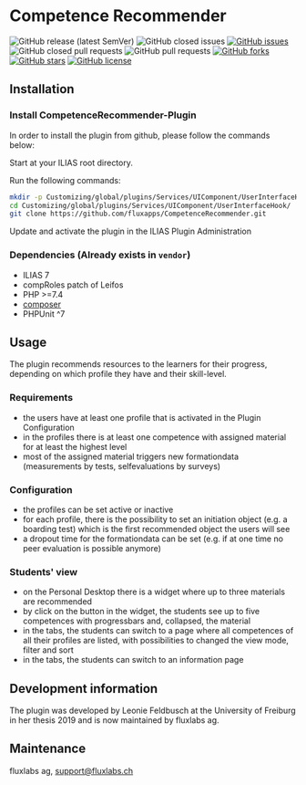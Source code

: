 # Competence Recommender

![GitHub release (latest SemVer)](https://img.shields.io/github/v/release/fluxapps/competencerecommender?style=flat-square)
![GitHub closed issues](https://img.shields.io/github/issues-closed/fluxapps/competencerecommender?style=flat-square&color=success)
[![GitHub issues](https://img.shields.io/github/issues/fluxapps/competencerecommender?style=flat-square&color=yellow)](https://github.com/fluxapps/competencerecommender/issues)
![GitHub closed pull requests](https://img.shields.io/github/issues-pr-closed/fluxapps/competencerecommender?style=flat-square&color=success)
![GitHub pull requests](https://img.shields.io/github/issues-pr/fluxapps/competencerecommender?style=flat-square&color=yellow)
[![GitHub forks](https://img.shields.io/github/forks/fluxapps/competencerecommender?style=flat-square&color=blueviolet)](https://github.com/fluxapps/competencerecommender/network)
[![GitHub stars](https://img.shields.io/github/stars/fluxapps/competencerecommender?style=flat-square&color=blueviolet)](https://github.com/fluxapps/competencerecommender/stargazers)
[![GitHub license](https://img.shields.io/github/license/fluxapps/competencerecommender?style=flat-square)](https://github.com/fluxapps/Vcompetencerecommender/blob/main/LICENSE.md)

## Installation

### Install CompetenceRecommender-Plugin
In order to install the plugin from github, please follow the commands below:

Start at your ILIAS root directory. 

Run the following commands:
```bash
mkdir -p Customizing/global/plugins/Services/UIComponent/UserInterfaceHook/
cd Customizing/global/plugins/Services/UIComponent/UserInterfaceHook/
git clone https://github.com/fluxapps/CompetenceRecommender.git
```

Update and activate the plugin in the ILIAS Plugin Administration

### Dependencies (Already exists in `vendor`)
* ILIAS 7
* compRoles patch of Leifos
* PHP >=7.4
* [composer](https://getcomposer.org)
* PHPUnit ^7

## Usage
The plugin recommends resources to the learners for their progress, depending on which profile they have and their skill-level.

### Requirements
* the users have at least one profile that is activated in the Plugin Configuration
* in the profiles there is at least one competence with assigned material for at least the highest level
* most of the assigned material triggers new formationdata (measurements by tests, selfevaluations by surveys)

### Configuration
* the profiles can be set active or inactive
* for each profile, there is the possibility to set an initiation object (e.g. a boarding test) which is the first recommended object the users will see
* a dropout time for the formationdata can be set (e.g. if at one time no peer evaluation is possible anymore)

### Students' view
* on the Personal Desktop there is a widget where up to three materials are recommended
* by click on the button in the widget, the students see up to five competences with progressbars and, collapsed, the material
* in the tabs, the students can switch to a page where all competences of all their profiles are listed, with possibilities to changed the view mode, filter and sort
* in the tabs, the students can switch to an information page

## Development information
The plugin was developed by Leonie Feldbusch at the University of Freiburg in her thesis 2019 and is 
now maintained by fluxlabs ag. 

## Maintenance
fluxlabs ag, support@fluxlabs.ch
